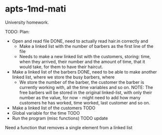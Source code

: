 # apts-1md-mati
University homework.

TODO:
Plan:
- Open and read file DONE, need to actually read hair.in correctly and
    - Make a linked list with the number of barbers as the first line of the file
    - Needs to make a new linked list with the customers, storing: time, when they arrived, their number and the amount of time, that it would take, for them to have their haircut.
- Make a linked list of the barbers DONE, need to be able to make another linked list, where we store the busy barbers, where
    - We store the number of the barber, the customer the barber is currently working with, all the time variables and so on. NOTE: The free barbers will be stored in the original linked-list, with only their number as the value, for now - might need to add how many customers he has worked, time worked, last customer and so on. 
- Make a linked list of the customers TODO
- Global variable for the time TODO
- Run the program (misc functions) TODO update




Need a function that removes a single element from a linked list
                                                                                                                                                                                
